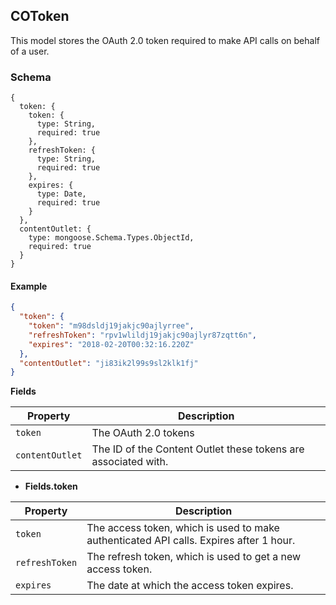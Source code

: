 ## COToken

This model stores the OAuth 2.0 token required to make API calls on behalf of a user.

### Schema

```javascript-left
{
  token: {
    token: {
      type: String,
      required: true
    },
    refreshToken: {
      type: String,
      required: true
    },
    expires: {
      type: Date,
      required: true
    }
  },
  contentOutlet: {
    type: mongoose.Schema.Types.ObjectId,
    required: true
  }
}
```

#### Example

```json
{
  "token": {
    "token": "m98dsldj19jakjc90ajlyrree",
    "refreshToken": "rpv1wlildj19jakjc90ajlyr87zqtt6n",
    "expires": "2018-02-20T00:32:16.220Z"
  },
  "contentOutlet": "ji83ik2l99s9sl2klk1fj"
}
```
**Fields**

Property         | Description
-----------------|-----------------
`token`          | The OAuth 2.0 tokens
`contentOutlet`  | The ID of the Content Outlet these tokens are associated with.

  - **Fields.token**

Property         | Description
-----------------|-----------------
`token`          | The access token, which is used to make authenticated API calls. Expires after 1 hour.
`refreshToken`   | The refresh token, which is used to get a new access token.
`expires`        | The date at which the access token expires.
